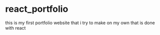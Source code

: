 # react_portfolio
this is my first portfolio website that i try to make on my own that is done with react
